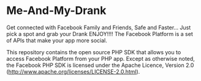 Me-And-My-Drank
===============

Get connected with Facebook Family and Friends, Safe and Faster... Just pick a spot and grab your Drank ENJOY!!!!
The Facebook Platform is a set of APIs that make your app more social.

This repository contains the open source PHP SDK that allows you to access Facebook Platform from your PHP app. Except as otherwise noted, the Facebook PHP SDK is licensed under the Apache Licence, Version 2.0 (http://www.apache.org/licenses/LICENSE-2.0.html).
